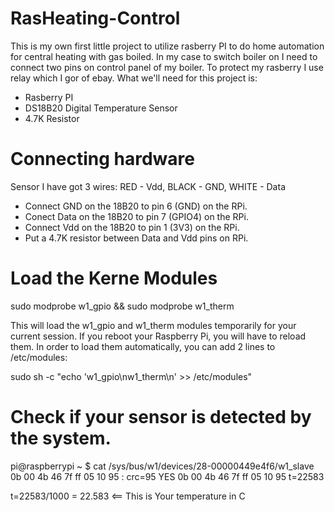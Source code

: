 RasHeating-Control
==================


This is my own first little project to utilize rasberry PI to do home automation for central heating with gas boiled. In my case to switch boiler on I need to connect two pins on control panel of my boiler. To protect my rasberry I use relay which I gor of ebay.
What we'll need for this project is:
- Rasberry PI
- DS18B20 Digital Temperature Sensor 
- 4.7K Resistor


Connecting hardware
====================

Sensor I have got 3 wires: RED - Vdd, BLACK - GND, WHITE - Data
- Connect GND on the 18B20 to pin 6 (GND) on the RPi.
- Conect Data on the 18B20 to pin 7 (GPIO4) on the RPi.
- Connect  Vdd on the 18B20 to pin 1 (3V3) on the RPi.
- Put a 4.7K resistor between Data and Vdd pins on RPi.


Load the Kerne Modules
======================

sudo modprobe w1_gpio && sudo modprobe w1_therm

This will load the w1_gpio and w1_therm modules temporarily for your current session. If you reboot your Raspberry Pi, you will have to reload them. In order to load them automatically, you can add 2 lines to /etc/modules:

sudo sh -c "echo 'w1_gpio\nw1_therm\n' >> /etc/modules"


Check if your sensor is detected by the system.
=============================================

pi@raspberrypi ~ $ cat /sys/bus/w1/devices/28-00000449e4f6/w1_slave
0b 00 4b 46 7f ff 05 10 95 : crc=95 YES
0b 00 4b 46 7f ff 05 10 95 t=22583

t=22583/1000 = 22.583 <== This is Your temperature in C
